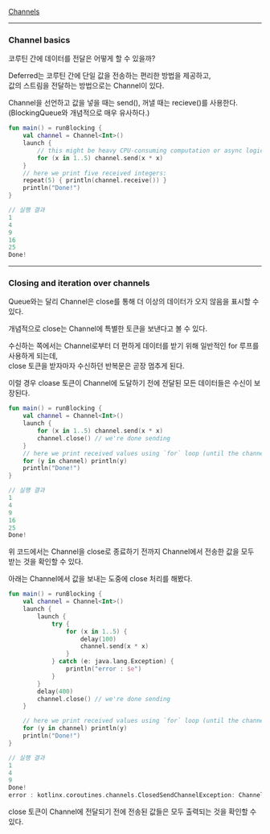 [Channels](https://kotlinlang.org/docs/channels.html)

---

### Channel basics

코루틴 간에 데이터를 전달은 어떻게 할 수 있을까?

Deferred는 코루틴 간에 단일 값을 전송하는 편리한 방법을 제공하고,<br>
값의 스트림을 전달하는 방법으로는 Channel이 있다.

Channel을 선언하고 값을 넣을 때는 send(), 꺼낼 때는 recieve()를 사용한다.<br>
(BlockingQueue와 개념적으로 매우 유사하다.)

```kotlin
fun main() = runBlocking {
    val channel = Channel<Int>()
    launch {
        // this might be heavy CPU-consuming computation or async logic, we'll just send five squares
        for (x in 1..5) channel.send(x * x)
    }
    // here we print five received integers:
    repeat(5) { println(channel.receive()) }
    println("Done!")
}

// 실행 결과
1
4
9
16
25
Done!
```

---

### Closing and iteration over channels
Queue와는 달리 Channel은 close를 통해 더 이상의 데이터가 오지 않음을 표시할 수 있다.

개념적으로 close는 Channel에 특별한 토큰을 보낸다고 볼 수 있다.

수신하는 쪽에서는 Channel로부터 더 편하게 데이터를 받기 위해 일반적인 for 루프를 사용하게 되는데,<br/>
close 토큰을 받자마자 수신하던 반복문은 곧장 멈추게 된다.

이럴 경우 cloase 토큰이 Channel에 도달하기 전에 전달된 모든 데이터들은 수신이 보장된다.

```kotlin
fun main() = runBlocking {
    val channel = Channel<Int>()
    launch {
        for (x in 1..5) channel.send(x * x)
        channel.close() // we're done sending
    }
    // here we print received values using `for` loop (until the channel is closed)
    for (y in channel) println(y)
    println("Done!")
}

// 실행 결과
1
4
9
16
25
Done!
```

위 코드에서는 Channel을 close로 종료하기 전까지 Channel에서 전송한 값을 모두 받는 것을 확인할 수 있다.

아래는 Channel에서 값을 보내는 도중에 close 처리를 해봤다.

```kotlin
fun main() = runBlocking {
    val channel = Channel<Int>()
    launch {
        launch {
            try {
                for (x in 1..5) {
                    delay(100)
                    channel.send(x * x)
                }
            } catch (e: java.lang.Exception) {
                println("error : $e")
            }
        }
        delay(400)
        channel.close() // we're done sending
    }

    // here we print received values using `for` loop (until the channel is closed)
    for (y in channel) println(y)
    println("Done!")
}

// 실행 결과
1
4
9
Done!
error : kotlinx.coroutines.channels.ClosedSendChannelException: Channel was closed
```

close 토큰이 Channel에 전달되기 전에 전송된 값들은 모두 출력되는 것을 확인할 수 있다.
